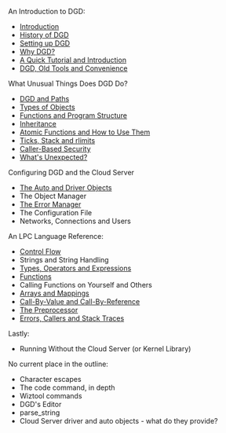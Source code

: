An Introduction to DGD:

* [Introduction](01_Introduction.md)
* [History of DGD](02_History.md)
* [Setting up DGD](03_SettingUpDGD.md)
* [Why DGD?](04_WhyDGD.md)
* [A Quick Tutorial and Introduction](05_Tutorial.md)
* [DGD, Old Tools and Convenience](06_Convenience.md)

What Unusual Things Does DGD Do?

* [DGD and Paths](10_Paths.md)
* [Types of Objects](11_ObjectTypes.md)
* [Functions and Program Structure](12_ProgramStructure.md)
* [Inheritance](13_Inheritance.md)
* [Atomic Functions and How to Use Them](15_Atomic.md)
* [Ticks, Stack and rlimits](16_Rlimits.md)
* [Caller-Based Security](17_Security.md)
* [What's Unexpected?](18_Unexpected.md)

Configuring DGD and the Cloud Server

* [The Auto and Driver Objects](20_AutoDriver.md)
* The Object Manager
* [The Error Manager](23_ErrorManager.md)
* The Configuration File
* Networks, Connections and Users

An LPC Language Reference:

* [Control Flow](30_ControlFlow.md)
* Strings and String Handling
* [Types, Operators and Expressions](32_Expressions.md)
* [Functions](33_Functions.md)
* Calling Functions on Yourself and Others
* [Arrays and Mappings](37_ArraysMappings.md)
* [Call-By-Value and Call-By-Reference](38_AddressesReferences.md)
* [The Preprocessor](39_Preprocessor.md)
* [Errors, Callers and Stack Traces](3A_ErrorsCallers.md)

Lastly:

* Running Without the Cloud Server (or Kernel Library)



No current place in the outline:

* Character escapes
* The code command, in depth
* Wiztool commands
* DGD's Editor
* parse_string
* Cloud Server driver and auto objects - what do they provide?
